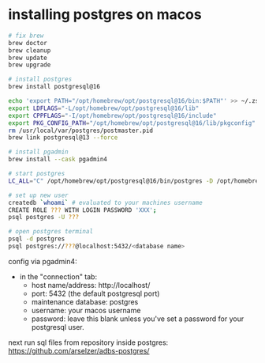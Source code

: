 # installing postgres on macos

```bash
# fix brew
brew doctor
brew cleanup
brew update
brew upgrade

# install postgres
brew install postgresql@16

echo 'export PATH="/opt/homebrew/opt/postgresql@16/bin:$PATH"' >> ~/.zshrc
export LDFLAGS="-L/opt/homebrew/opt/postgresql@16/lib"
export CPPFLAGS="-I/opt/homebrew/opt/postgresql@16/include"
export PKG_CONFIG_PATH="/opt/homebrew/opt/postgresql@16/lib/pkgconfig"
rm /usr/local/var/postgres/postmaster.pid
brew link postgresql@13 --force

# install pgadmin
brew install --cask pgadmin4
```

```bash
# start postgres
LC_ALL="C" /opt/homebrew/opt/postgresql@16/bin/postgres -D /opt/homebrew/var/postgresql@16

# set up new user
createdb `whoami` # evaluated to your machines username
CREATE ROLE ??? WITH LOGIN PASSWORD 'XXX';
psql postgres -U ???

# open postgres terminal
psql -d postgres
psql postgres://???@localhost:5432/<database name>
```

config via pgadmin4:

- in the "connection" tab:
     - host name/address: http://localhost/
     - port: 5432 (the default postgresql port)
     - maintenance database: postgres
     - username: your macos username
     - password: leave this blank unless you've set a password for your postgresql user.

next run sql files from repository inside postgres: https://github.com/arselzer/adbs-postgres/
